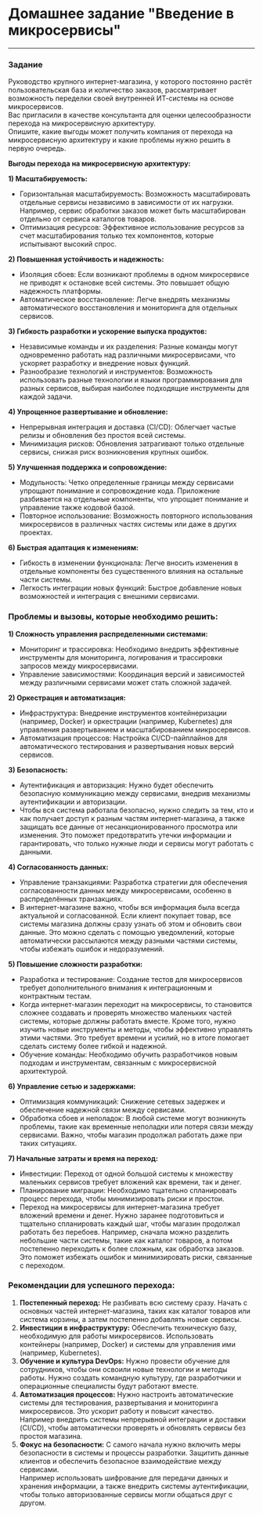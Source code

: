 # Домашнее задание "Введение в микросервисы"   

---

### Задание 

Руководство крупного интернет-магазина, у которого постоянно растёт пользовательская база и количество заказов, рассматривает возможность переделки своей внутренней ИТ-системы на основе микросервисов.  
Вас пригласили в качестве консультанта для оценки целесообразности перехода на микросервисную архитектуру.  
Опишите, какие выгоды может получить компания от перехода на микросервисную архитектуру и какие проблемы нужно решить в первую очередь.  


**Выгоды перехода на микросервисную архитектуру:**

**1) Масштабируемость:**
- Горизонтальная масштабируемость: Возможность масштабировать отдельные сервисы независимо в зависимости от их нагрузки. Например, сервис обработки заказов может быть масштабирован отдельно от сервиса каталогов товаров.  
- Оптимизация ресурсов: Эффективное использование ресурсов за счет масштабирования только тех компонентов, которые испытывают высокий спрос.

**2) Повышенная устойчивость и надежность:**  
- Изоляция сбоев: Если возникают проблемы в одном микросервисе не приводят к остановке всей системы. Это повышает общую надежность платформы.  
- Автоматическое восстановление: Легче внедрять механизмы автоматического восстановления и мониторинга для отдельных сервисов.  

**3) Гибкость разработки и ускорение выпуска продуктов:**
- Независимые команды и их разделения: Разные команды могут одновременно работать над различными микросервисами, что ускоряет разработку и внедрение новых функций.  
- Разнообразие технологий и инструментов: Возможность использовать разные технологии и языки программирования для разных сервисов, выбирая наиболее подходящие инструменты для каждой задачи.  

**4) Упрощенное развертывание и обновление:**  
- Непрерывная интеграция и доставка (CI/CD): Облегчает частые релизы и обновления без простоя всей системы.  
- Минимизация рисков: Обновления затрагивают только отдельные сервисы, снижая риск возникновения крупных ошибок.  

**5) Улучшенная поддержка и сопровождение:**  
- Модульность: Четко определенные границы между сервисами упрощают понимание и сопровождение кода. Приложение разбивается на отдельные компоненты, что упрощает понимание и управление также кодовой базой.  
- Повторное использование: Возможность повторного использования микросервисов в различных частях системы или даже в других проектах.

**6) Быстрая адаптация к изменениям:**  
- Гибкость в изменении функционала: Легче вносить изменения в отдельные компоненты без существенного влияния на остальные части системы.  
- Легкость интеграции новых функций: Быстрое добавление новых возможностей и интеграция с внешними сервисами.  

### Проблемы и вызовы, которые необходимо решить:  

**1) Сложность управления распределенными системами:**
- Мониторинг и трассировка: Необходимо внедрить эффективные инструменты для мониторинга, логирования и трассировки запросов между микросервисами.  
- Управление зависимостями: Координация версий и зависимостей между различными сервисами может стать сложной задачей.  

**2) Оркестрация и автоматизация:**  
- Инфраструктура: Внедрение инструментов контейнеризации (например, Docker) и оркестрации (например, Kubernetes) для управления развертыванием и масштабированием микросервисов.  
- Автоматизация процессов: Настройка CI/CD-пайплайнов для автоматического тестирования и развертывания новых версий сервисов.  

**3) Безопасность:**  
- Аутентификация и авторизация: Нужно будет обеспечить безопасную коммуникацию между сервисами, внедрив механизмы аутентификации и авторизации.  
- Чтобы вся система работала безопасно, нужно следить за тем, кто и как получает доступ к разным частям интернет-магазина, а также защищать все данные от несанкционированного просмотра или изменения. Это поможет предотвратить утечки информации и гарантировать, что только нужные люди и сервисы могут работать с данными.  

**4) Согласованность данных:**  
- Управление транзакциями: Разработка стратегии для обеспечения согласованности данных между микросервисами, особенно в распределённых транзакциях.  
- В интернет-магазине важно, чтобы вся информация была всегда актуальной и согласованной. Если клиент покупает товар, все системы магазина должны сразу узнать об этом и обновить свои данные. Это можно сделать с помощью уведомлений, которые автоматически рассылаются между разными частями системы, чтобы избежать ошибок и недоразумений.      

**5) Повышение сложности разработки:**  
- Разработка и тестирование: Создание тестов для микросервисов требует дополнительного внимания к интеграционным и контрактным тестам.  
- Когда интернет-магазин переходит на микросервисы, то становится сложнее создавать и проверять множество маленьких частей системы, которые должны работать вместе. Кроме того, нужно изучить новые инструменты и методы, чтобы эффективно управлять этими частями. Это требует времени и усилий, но в итоге помогает сделать систему более гибкой и надежной.
- Обучение команды: Необходимо обучить разработчиков новым подходам и инструментам, связанным с микросервисной архитектурой. 

**6) Управление сетью и задержками:**  
- Оптимизация коммуникаций: Снижение сетевых задержек и обеспечение надежной связи между сервисами.  
- Обработка сбоев и неполадок: В любой системе могут возникнуть проблемы, такие как временные неполадки или потеря связи между сервисами. Важно, чтобы магазин продолжал работать даже при таких ситуациях.  

**7) Начальные затраты и время на переход:**  
- Инвестиции: Переход от одной большой системы к множеству маленьких сервисов требует вложений как времени, так и денег. 
- Планирование миграции: Необходимо тщательно спланировать процесс перехода, чтобы минимизировать риски и простои.  
- Переход на микросервисы для интернет-магазина требует вложений времени и денег. Нужно заранее подготовиться и тщательно спланировать каждый шаг, чтобы магазин продолжал работать без перебоев. Например, сначала можно разделить небольшие части системы, такие как каталог товаров, а потом постепенно переходить к более сложным, как обработка заказов. Это поможет избежать ошибок и минимизировать риски, связанные с переходом.  

### Рекомендации для успешного перехода:  

1) **Постепенный переход:** Не разбивать всю систему сразу. Начать с основных частей интернет-магазина, таких как каталог товаров или система корзины, а затем постепенно добавлять новые сервисы.  
2) **Инвестиции в инфраструктуру:** Обеспечить техническую базу, необходимую для работы микросервисов. Использовать контейнеры (например, Docker) и системы для управления ими (например, Kubernetes).  
3) **Обучение и культура DevOps:** Нужно провести обучение для сотрудников, чтобы они освоили новые технологии и методы работы. Нужно создать командную культуру, где разработчики и операционные специалисты будут работают вместе.  
4) **Автоматизация процессов:** Нужно настроить автоматические системы для тестирования, развертывания и мониторинга микросервисов. Это ускорит работу и повысит качество.  
Например внедрить системы непрерывной интеграции и доставки (CI/CD), чтобы автоматически проверять и обновлять сервисы без простоя магазина.  
5) **Фокус на безопасности:** С самого начала нужно включить меры безопасности в системы и процессы разработки. Защитить данные клиентов и обеспечить безопасное взаимодействие между сервисами.  
Например использовать шифрование для передачи данных и хранения информации, а также внедрить системы аутентификации, чтобы только авторизованные сервисы могли общаться друг с другом.
  
